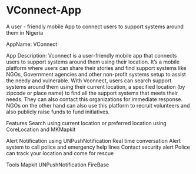 # VConnect-App
A user - friendly mobile App to connect users to support systems around them in Nigeria

AppName: 
VConnect

App Description:
Vconnect is a user-friendly mobile app that connects users to support systems around them using their location.
It’s a mobile platform where users can share their stories and find support systems like NGOs,
Government agencies and other non-profit systems setup to assist the needy and vulnerable.
With Vconnect, users can search support systems around them using their current location, 
a specified location (by zipcode or place name) to find all the support systems that meets their needs. 
They can also contact this organizations for immediate response.
NGOs on the other hand can also use this platform to recruit volunteers and also publicly raise funds to fund initiatives. 

Features
Search using current location or preferred location using CoreLocation and MKMapkit

Alert Notification using UNPushNotification
Real time conversation 
Alert system to call police and emergency help lines
Contact security alert
Police can track your location and come for rescue

Tools
Mapkit
UNPushNotification
FireBase
